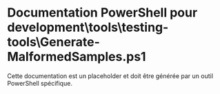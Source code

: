 # Documentation PowerShell pour development\tools\testing-tools\Generate-MalformedSamples.ps1

Cette documentation est un placeholder et doit être générée par un outil PowerShell spécifique.
